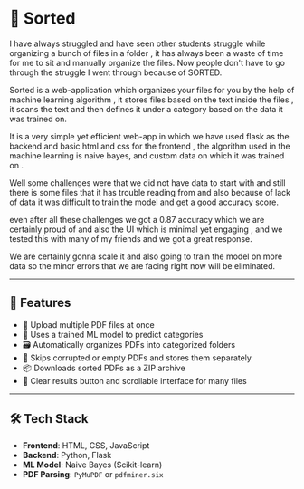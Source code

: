 # 📂 Sorted

I have always struggled and have seen other students struggle while organizing a bunch of files in a folder , it has always been a waste of time for me to sit and manually organize the files. Now people don't have to go through the struggle I went through because of SORTED.

Sorted is a web-application which organizes your files for you by the help of machine learning algorithm , it stores files based on the text inside the files , it scans the text and then defines it under a category based on the data it was trained on.

It is a very simple yet efficient web-app in which we have used flask as the backend and basic html and css for the frontend , the algorithm used in the machine learning is naive bayes, and custom data on which it was trained on .

Well some challenges were that we did not have data to start with and still there is some files that it has trouble reading from and also because of lack of data it was difficult to train the model and get a good accuracy score.

even after all these challenges we got a 0.87 accuracy which we are certainly proud of and also the UI which is minimal yet engaging , and we tested this with many of my friends and we got a great response.

We are certainly gonna scale it and also going to train the model on more data so the minor errors that we are facing right now will be eliminated.

---

## 🚀 Features

- 📄 Upload multiple PDF files at once
- 🧠 Uses a trained ML model to predict categories
- 🗃️ Automatically organizes PDFs into categorized folders
- 🧼 Skips corrupted or empty PDFs and stores them separately
- 📦 Downloads sorted PDFs as a ZIP archive
- 🧹 Clear results button and scrollable interface for many files

---

## 🛠️ Tech Stack

- **Frontend**: HTML, CSS, JavaScript  
- **Backend**: Python, Flask  
- **ML Model**: Naive Bayes (Scikit-learn)  
- **PDF Parsing**: `PyMuPDF` or `pdfminer.six`

